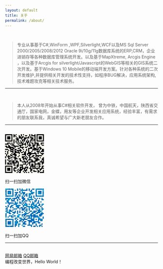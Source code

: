 ```yaml
---
layout: default
title: 关于
permalink: /about/
---
```


<br/>

> 专业从事基于C#,WinForm ,WPF,Silverlight,WCF以及MS Sql Server 2000/2005/2008/2012 Oracle 9i/10g/11g数据库系统的ERP,CRM，企业进销存等各种数据库管理系统开发。以及基于MapXtreme, Arcgis Engine ，以及基于Arcgis for silverlight/Javascript的WebGIS等相关的GIS系统二次开发。基于Windows 10 Mobile的移动端开发方案。针对各种系统的二次开发维护,并提供相关开发的技术性支持，如程序BUG解决，应用系统架构,技术难题攻克等相关技术服务。

<hr/>

<br/>

> 本人从2008年开始从事C#相关软件开发， 曾为中铁，中国航天，陕西省交通厅，国家电网，金蝶，用友等企业开发相关应用系统，经验丰富，有需求的朋友联系我，真诚希望与广大新老朋友合作。
 
<hr/>
<br/>

<img src="qrcode/small/wxlyf.png" alt="" class="img-responsive center-block" />

<br/>

扫一扫加微信

<img src="qrcode/small/qq80163278.jpg" alt="" class="img-responsive center-block" />

<br/>

扫一扫加QQ

<hr/>
<br/>
<span class="contacticon center">
	<a href="mailto:devgis@163.com" title="发送邮件倒我的网易邮箱">网易邮箱<i class="fa fa-envelope-square"></i></a>
	<a href="mailto:devgis@qq.com" title="发送邮件倒我的QQ邮箱">QQ邮箱<i class="fa fa-envelope-square"></i></a>
</span>

<div class="col three caption">
	编程改变世界，Hello World！
</div>

